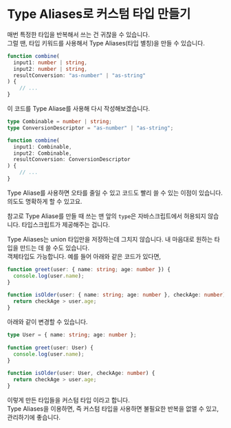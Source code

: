 # Type Aliases로 커스텀 타입 만들기

매번 특정한 타입을 반복해서 쓰는 건 귀찮을 수 있습니다.  
그럴 땐, 타입 키워드를 사용해서 Type Aliases(타입 별칭)을 만들 수 있습니다.
```typescript
function combine(
  input1: number | string,
  input2: number | string,
  resultConversion: "as-number" | "as-string"
) {
	// ...
}
```

이 코드를 Type Aliase를 사용해 다시 작성해보겠습니다.
```typescript
type Combinable = number | string;
type ConversionDescriptor = "as-number" | "as-string";

function combine(
  input1: Combinable,
  input2: Combinable,
  resultConversion: ConversionDescriptor
) {
	// ...
}
```

Type Aliase를 사용하면 오타를 줄일 수 있고 코드도 빨리 쓸 수 있는 이점이 있습니다. 의도도 명확하게 할 수 있고요.

참고로 Type Aliase를 만들 때 쓰는 맨 앞의 `type`은 자바스크립트에서 허용되지 않습니다. 타입스크립트가 제공해주는 겁니다.  

Type Aliases는 union 타입만을 저장하는데 그치지 않습니다. 내 마음대로 원하는 타입을 만드는 데 쓸 수도 있습니다.  
객체타입도 가능합니다. 예를 들어 아래와 같은 코드가 있다면,
```typescript
function greet(user: { name: string; age: number }) {
  console.log(user.name);
}
 
function isOlder(user: { name: string; age: number }, checkAge: number) {
  return checkAge > user.age;
}
```

아래와 같이 변경할 수 있습니다.
```typescript
type User = { name: string; age: number };
 
function greet(user: User) {
  console.log(user.name);
}
 
function isOlder(user: User, checkAge: number) {
  return checkAge > user.age;
}
```
이렇게 만든 타입들을 커스텀 타입 이라고 합니다.  
Type Aliases을 이용하면, 즉 커스텀 타입을 사용하면 불필요한 반복을 없앨 수 있고, 관리하기에 좋습니다.

<br/>